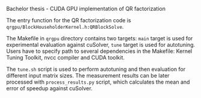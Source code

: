 Bachelor thesis - CUDA GPU implementation of QR factorization

The entry function for the QR factorization code is `qrgpu/BlockHouseholderKernel.h:QRBlockSolve`.

The Makefile in `qrgpu` directory contains two targets: `main` target is used for experimental evaluation against cuSolver,
`tune` target is used for autotuning.
Users have to specify path to several dependencies in the Makefile: Kernel Tuning Toolkit, nvcc compiler and CUDA toolkit.

The `tune.sh` script is used to perform autotuning and then evaluation for different input matrix sizes.
The measurement results can be later processed with `process_results.py` script, which calculates the mean and error of speedup against cuSolver.
